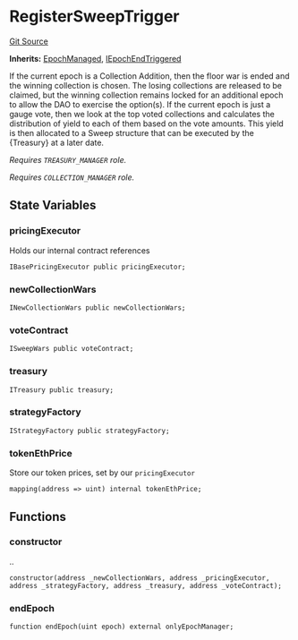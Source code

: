 # RegisterSweepTrigger
[Git Source](https://github.com/FloorDAO/floor-v2/blob/445b96358cc205e432e359914c1681c0f44048b0/src/contracts/triggers/RegisterSweep.sol)

**Inherits:**
[EpochManaged](/src/contracts/utils/EpochManaged.sol/contract.EpochManaged.md), [IEpochEndTriggered](/src/interfaces/utils/EpochEndTriggered.sol/contract.IEpochEndTriggered.md)

If the current epoch is a Collection Addition, then the floor war is ended and the
winning collection is chosen. The losing collections are released to be claimed, but
the winning collection remains locked for an additional epoch to allow the DAO to
exercise the option(s).
If the current epoch is just a gauge vote, then we look at the top voted collections
and calculates the distribution of yield to each of them based on the vote amounts. This
yield is then allocated to a Sweep structure that can be executed by the {Treasury}
at a later date.

*Requires `TREASURY_MANAGER` role.*

*Requires `COLLECTION_MANAGER` role.*


## State Variables
### pricingExecutor
Holds our internal contract references


```solidity
IBasePricingExecutor public pricingExecutor;
```


### newCollectionWars

```solidity
INewCollectionWars public newCollectionWars;
```


### voteContract

```solidity
ISweepWars public voteContract;
```


### treasury

```solidity
ITreasury public treasury;
```


### strategyFactory

```solidity
IStrategyFactory public strategyFactory;
```


### tokenEthPrice
Store our token prices, set by our `pricingExecutor`


```solidity
mapping(address => uint) internal tokenEthPrice;
```


## Functions
### constructor

..


```solidity
constructor(address _newCollectionWars, address _pricingExecutor, address _strategyFactory, address _treasury, address _voteContract);
```

### endEpoch


```solidity
function endEpoch(uint epoch) external onlyEpochManager;
```

